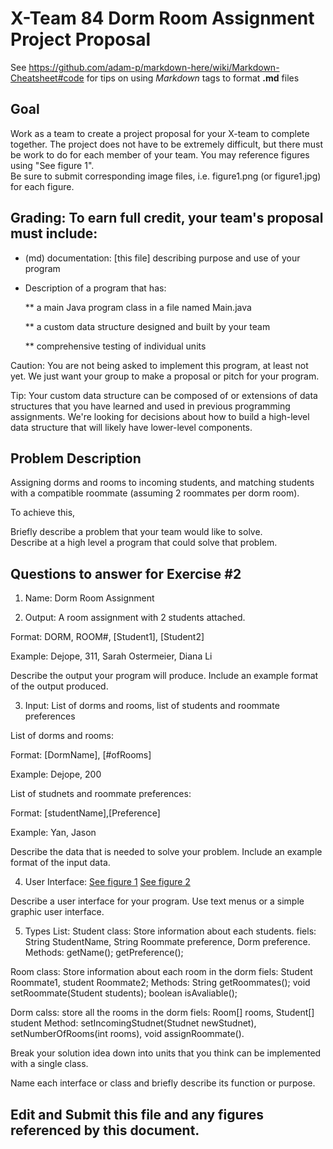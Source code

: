 # X-Team 84 Dorm Room Assignment Project Proposal

See https://github.com/adam-p/markdown-here/wiki/Markdown-Cheatsheet#code for tips on using *Markdown* tags to format __.md__ files

## Goal

Work as a team to create a project proposal for your X-team to complete together.
The project does not have to be extremely difficult,
but there must be work to do for each member of your team.
You may reference figures using "See figure 1".  
Be sure to submit corresponding image files, i.e. figure1.png (or figure1.jpg) for each figure.

## Grading: To earn full credit, your team's proposal must include:

* (md) documentation: [this file] describing purpose and use of your program

* Description of a program that has:

  ** a main Java program class in a file named Main.java
  
  ** a custom data structure designed and built by your team
  
  ** comprehensive testing of individual units
  
 Caution: You are not being asked to implement this program, at least not yet. 
 We just want your group to make a proposal or pitch for your program.
 
 Tip: Your custom data structure can be composed of or extensions of data structures that you have learned and used in previous programming assignments.  We're looking for decisions about how to build a high-level data structure that will likely have lower-level components.

## Problem Description

Assigning dorms and rooms to incoming students, and matching students with a compatible roommate (assuming 2 roommates per dorm room).

To achieve this, 

Briefly describe a problem that your team would like to solve.  
Describe at a high level a program that could solve that problem.

## Questions to answer for Exercise #2

1. Name: Dorm Room Assignment



2. Output: A room assignment with 2 students attached.

Format: DORM, ROOM#, [Student1], [Student2]

Example: Dejope, 311, Sarah Ostermeier, Diana Li

Describe the output your program will produce.  Include an example format of the output produced.



3. Input: List of dorms and rooms, list of students and roommate preferences

List of dorms and rooms:

Format: [DormName], [#ofRooms]

Example: Dejope, 200

List of studnets and roommate preferences: 

Format: [studentName],[Preference]

Example: Yan, Jason

Describe the data that is needed to solve your problem. Include an example format of the input data.



4. User Interface: 
[See figure 1](https://github.com/SarahOstermeier/expert-octo-enigma/blob/master/main%20interface.png)
[See figure 2](https://github.com/SarahOstermeier/expert-octo-enigma/blob/master/student%20interface.png)

Describe a user interface for your program.  Use text menus or a simple graphic user interface.



5. Types List: 
Student class: Store information about each students.
fiels: String StudentName, String Roommate preference, Dorm preference.
Methods: getName(); getPreference();

Room class: Store information about each room in the dorm
fiels: Student Roommate1, student Roommate2;
Methods: String getRoommates(); void setRoommate(Student students); boolean isAvaliable();

Dorm calss: store all the rooms in the dorm
fiels: Room[] rooms, Student[] student
Method: setIncomingStudnet(Studnet newStudnet), setNumberOfRooms(int rooms), void assignRoommate().

Break your solution idea down into units that you think can be implemented with a single class.



Name each interface or class and briefly describe its function or purpose.


## Edit and Submit this file and any figures referenced by this document.

